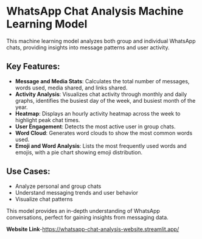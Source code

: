 # WhatsApp Chat Analysis Machine Learning Model

This machine learning model analyzes both group and individual WhatsApp chats, providing insights into message patterns and user activity.

## Key Features:
- **Message and Media Stats**: Calculates the total number of messages, words used, media shared, and links shared.
- **Activity Analysis**: Visualizes chat activity through monthly and daily graphs, identifies the busiest day of the week, and busiest month of the year.
- **Heatmap**: Displays an hourly activity heatmap across the week to highlight peak chat times.
- **User Engagement**: Detects the most active user in group chats.
- **Word Cloud**: Generates word clouds to show the most common words used.
- **Emoji and Word Analysis**: Lists the most frequently used words and emojis, with a pie chart showing emoji distribution.

## Use Cases:
- Analyze personal and group chats
- Understand messaging trends and user behavior
- Visualize chat patterns

This model provides an in-depth understanding of WhatsApp conversations, perfect for gaining insights from messaging data.

**Website Link**-https://whatsapp-chat-analysis-website.streamlit.app/
